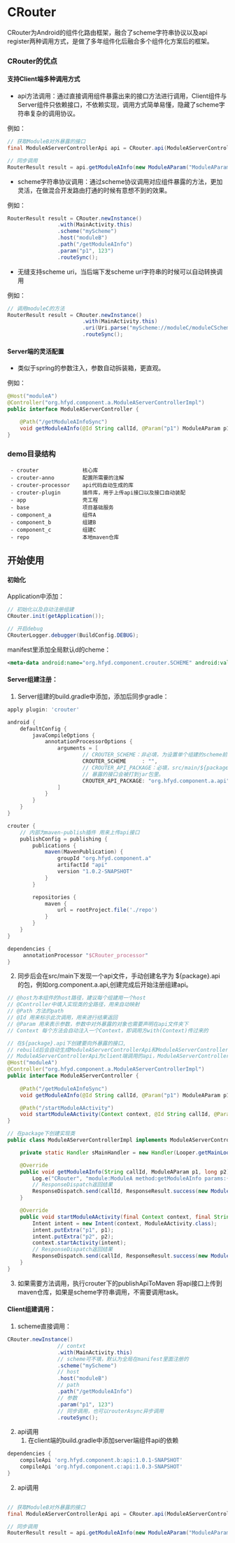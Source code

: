 # CRouter
CRouter为Android的组件化路由框架，融合了scheme字符串协议以及api register两种调用方式，是做了多年组件化后融合多个组件化方案后的框架。

### CRouter的优点
#### 支持Client端多种调用方式
- api方法调用：通过直接调用组件暴露出来的接口方法进行调用，Client组件与Server组件只依赖接口，不依赖实现，调用方式简单易懂，隐藏了scheme字符串复杂的调用协议。

例如：
``` java
// 获取ModuleB对外暴露的接口
final ModuleAServerControllerApi api = CRouter.api(ModuleAServerControllerApi.class);

// 同步调用
RouterResult result = api.getModuleAInfo(new ModuleAParam("ModuleAParam1"), 123).routeSync();
```

- scheme字符串协议调用：通过scheme协议调用对应组件暴露的方法，更加灵活，在做混合开发路由打通的时候有意想不到的效果。

例如：
``` java
RouterResult result = CRouter.newInstance()
                .with(MainActivity.this)
                .scheme("myScheme")
                .host("moduleB")
                .path("/getModuleAInfo")
                .param("p1", 123")
                .routeSync();

```

- 无缝支持scheme uri，当后端下发scheme uri字符串的时候可以自动转换调用

例如：
``` java
// 调用moduleC的方法
RouterResult result = CRouter.newInstance()
                        .with(MainActivity.this)
                        .uri(Uri.parse("myScheme://moduleC/moduleCSchemeUriActivity?p1=fromMainActivity&p2=2003&p3=true"))
                        .routeSync();
```

#### Server端的灵活配置
- 类似于spring的参数注入，参数自动拆装箱，更直观。

例如：
``` java
@Host("moduleA")
@Controller("org.hfyd.component.a.ModuleAServerControllerImpl")
public interface ModuleAServerController {

    @Path("/getModuleAInfoSync")
    void getModuleAInfo(@Id String callId, @Param("p1") ModuleAParam p1, @Param("p2") long p2);
}
```


### demo目录结构
```
 - crouter              核心库
 - crouter-anno         配置所需要的注解
 - crouter-processor    api代码自动生成的库
 - crouter-plugin       插件库，用于上传api接口以及接口自动装配
 - app                  壳工程
 - base                 项目基础服务
 - component_a          组件A
 - component_b          组建B
 - component_c          组建C
 - repo                 本地maven仓库
```

## 开始使用

#### 初始化
Application中添加：
``` java
// 初始化以及自动注册组建
CRouter.init(getApplication());

// 开启debug
CRouterLogger.debugger(BuildConfig.DEBUG);
```

manifest里添加全局默认d的cheme：
``` xml
<meta-data android:name="org.hfyd.component.crouter.SCHEME" android:value="czb365"/>
```

#### Server组建注册：
1. Server组建的build.gradle中添加，添加后同步gradle：
``` groovy
apply plugin: 'crouter'

android {
    defaultConfig {
        javaCompileOptions {
            annotationProcessorOptions {
                arguments = [
                        // CROUTER_SCHEME：非必填，为设置单个组建的scheme前缀，默认manifest里全局的scheme
                        CROUTER_SCHEME     : "",
                        // CROUTER_API_PACKAGE：必填，src/main/${package}.api路径，这个路径下所有对外
                        // 暴露的接口会被打到jar包里。
                        CROUTER_API_PACKAGE: "org.hfyd.component.a.api"
                ]
            }
        }
    }
}

crouter {
    // 内部为maven-publish插件 用来上传api接口
    publishConfig = publishing {
        publications {
            maven(MavenPublication) {
                groupId "org.hfyd.component.a"
                artifactId "api"
                version "1.0.2-SNAPSHOT"
            }
        }

        repositories {
            maven {
                url = rootProject.file('./repo')
            }
        }
    } 
}

dependencies {
     annotationProcessor "$CRouter_processor"
}
```

2. 同步后会在src/main下发现一个api文件，手动创建名字为 ${package}.api 的包，例如org.component.a.api,创建完成后开始注册组建api。

``` java
// @host为本组件的host路径，建议每个组建用一个host
// @Controller中填入实现类的全路径，用来自动映射
// @Path 方法的path
// @Id 用来标示此次调用，用来进行结果返回
// @Param 用来表示参数，参数中对外暴露的对象也需要声明在api文件夹下
// Context 每个方法会自动注入一个Context，即调用方with(Context)传过来的

// 在${package}.api下创建要向外暴露的接口,
// rebuild后会自动生成ModuleAServerControllerApi和ModuleAServerController_ServerController
// ModuleAServerControllerApi为client端调用的api，ModuleAServerController_ServerController为事件分发的类
@Host("moduleA")
@Controller("org.hfyd.component.a.ModuleAServerControllerImpl")
public interface ModuleAServerController {
    
    @Path("/getModuleAInfoSync")
    void getModuleAInfo(@Id String callId, @Param("p1") ModuleAParam p1, @Param("p2") long p2);

    @Path("/startModuleAActivity")
    void startModuleAActivity(Context context, @Id String callId, @Param("p1") ModuleAParam p1, @Param("p2") boolean p2);
}

// 在package下创建实现类
public class ModuleAServerControllerImpl implements ModuleAServerController {

    private static Handler sMainHandler = new Handler(Looper.getMainLooper());

    @Override
    public void getModuleAInfo(String callId, ModuleAParam p1, long p2) {
        Log.e("CRouter", "module:ModuleA method:getModuleAInfo params:{p1:" + p1 + ",p2:" + p2 + "}");
        // ResponseDispatch返回结果
        ResponseDispatch.send(callId, ResponseResult.success(new ModuleAResult(p1.getName(), p2)));
    }

    @Override
    public void startModuleAActivity(final Context context, final String callId, final ModuleAParam p1, final boolean p2) {
        Intent intent = new Intent(context, ModuleAActivity.class);
        intent.putExtra("p1", p1);
        intent.putExtra("p2", p2);
        context.startActivity(intent);
        // ResponseDispatch返回结果
        ResponseDispatch.send(callId, ResponseResult.success(new ModuleAResult("startModuleAActivityResult", 100)));
    }
}

```

3. 如果需要方法调用，执行crouter下的publishApiToMaven 将api接口上传到maven仓库，如果是scheme字符串调用，不需要调用task。

#### Client组建调用：
1. scheme直接调用：
``` java
CRouter.newInstance()
                // contxt
                .with(MainActivity.this)
                // scheme可不填，默认为全局在manifest里面注册的
                .scheme("myScheme")
                // host
                .host("moduleB")
                // path
                .path("/getModuleAInfo")
                // 参数
                .param("p1", 123")
                // 同步调用，也可以routerAsync异步调用
                .routeSync();

```

2. api调用
   1. 在client端的build.gradle中添加server端组件api的依赖

``` groovy
dependencies {
    compileApi 'org.hfyd.component.b:api:1.0.1-SNAPSHOT'
    compileApi 'org.hfyd.component.c:api:1.0.3-SNAPSHOT'
}
```

   2. api调用
``` java
    
// 获取ModuleB对外暴露的接口
final ModuleAServerControllerApi api = CRouter.api(ModuleAServerControllerApi.class);

// 同步调用
RouterResult result = api.getModuleAInfo(new ModuleAParam("ModuleAParam1"), 123).routeSync();
```







